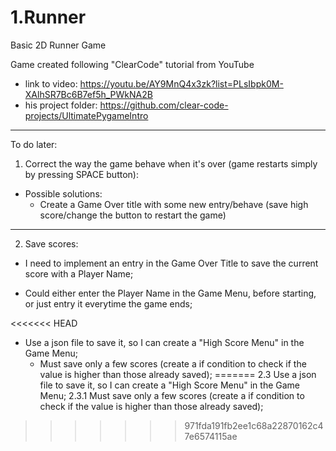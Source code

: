 # 1.Runner
 Basic 2D Runner Game

Game created following "ClearCode" tutorial from YouTube

- link to video: https://youtu.be/AY9MnQ4x3zk?list=PLsIbpk0M-XAlhSR7Bc6B7ef5h_PWkNA2B
- his project folder: https://github.com/clear-code-projects/UltimatePygameIntro

-----------------------

To do later:

1. Correct the way the game behave when it's over (game restarts simply by pressing SPACE button):
- Possible solutions:
    * Create a Game Over title with some new entry/behave (save high score/change the button to restart the game)
----
2. Save scores:
- I need to implement an entry in the Game Over Title to save the current score with a Player Name;

- Could either enter the Player Name in the Game Menu, before starting, or just entry it everytime the game ends;

<<<<<<< HEAD
- Use a json file to save it, so I can create a "High Score Menu" in the Game Menu;
    * Must save only a few scores (create a if condition to check if the value is higher than those already saved);
=======
2.3 Use a json file to save it, so I can create a "High Score Menu" in the Game Menu;
2.3.1 Must save only a few scores (create a if condition to check if the value is higher than those already saved);
>>>>>>> 971fda191fb2ee1c68a22870162c47e6574115ae
